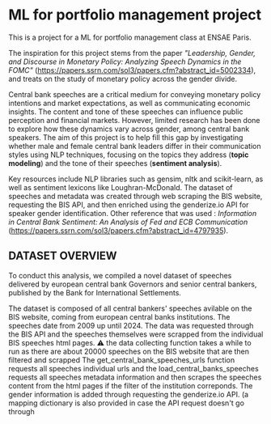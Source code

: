 # ML for portfolio management project

This is a project for a ML for portfolio management class at ENSAE Paris.

The inspiration for this project stems from the paper _"Leadership, Gender, and Discourse in Monetary Policy: Analyzing Speech Dynamics in the FOMC"_ (https://papers.ssrn.com/sol3/papers.cfm?abstract_id=5002334), and treats on the study of monetary policy across the gender divide. 

Central bank speeches are a critical medium for conveying monetary policy intentions and market expectations, as well as communicating economic insights. The content and tone of these speeches can influence public perception and financial markets. However, limited research has been done to explore how these dynamics vary across gender, among central bank speakers. The aim of this project is to help fill this gap by investigating whether male and female central bank leaders differ in their communication styles using NLP techniques, focusing on the topics they address (**topic modeling**) and the tone of their speeches (**sentiment analysis**).
 
Key resources include NLP libraries such as gensim, nltk and scikit-learn, as well as sentiment lexicons like Loughran-McDonald. The dataset of speeches and metadata was created through web scraping the BIS website, requesting the BIS API, and then enriched using the genderize.io API for speaker gender identification.
Other reference that was used : _Information in Central Bank Sentiment: An Analysis of Fed and ECB Communication_ (https://papers.ssrn.com/sol3/papers.cfm?abstract_id=4797935).




## DATASET OVERVIEW
To conduct this analysis, we compiled a novel dataset of speeches delivered by european central bank Governors and senior central bankers, published by the Bank for International Settlements.

The dataset is composed of all central bankers' speeches avilable on the BIS website, coming from european central banks institutions. The speeches date from 2009 up until 2024. The data was requested through the BIS API and the speeches themselves were scrapped from the individual BIS speeches html pages.
⚠️​ the data collecting function takes a while to run as there are about 20000 speeches on the BIS website that are then filtered and scrapped
The get_central_bank_speeches_urls function requests all speeches individual urls and the load_central_banks_speeches requests all speeches metadata information and then scrapes the speeches content from the html pages if the filter of the institution correponds.
The gender information is added through requesting the genderize.io API. (a mapping dictionary is also provided in case the API request doesn't go through
